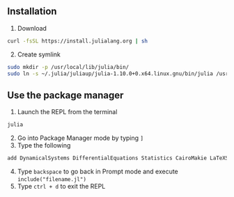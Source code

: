 ## Installation
1. Download
```bash
curl -fsSL https://install.julialang.org | sh
```
2. Create symlink
```bash
sudo mkdir -p /usr/local/lib/julia/bin/
sudo ln -s ~/.julia/juliaup/julia-1.10.0+0.x64.linux.gnu/bin/julia /usr/local/lib/julia/bin
```

## Use the package manager
1. Launch the REPL from the terminal
```bash
julia
```
2. Go into Package Manager mode by typing `]`
3. Type the following
```bash
add DynamicalSystems DifferentialEquations Statistics CairoMakie LaTeXStrings ProgressMeter 
```
4. Type `backspace` to go back in Prompt mode and execute `include("filename.jl")`
5. Type `ctrl + d` to exit the REPL
